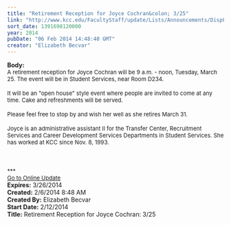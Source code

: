 ```yaml
---
title: "Retirement Reception for Joyce Cochran&colon; 3/25"
link: "http://www.kcc.edu/FacultyStaff/update/Lists/Announcements/DispForm.aspx?ID=1408"
sort_date: 1391698120000
year: 2014
pubDate: "06 Feb 2014 14:48:40 GMT"
creator: "Elizabeth Becvar"
---
```


<div><b>Body:</b> <div class="ExternalClassC95E473CDD7B4183821DFF4B5FCC9ED4">
<div><font size="2">A retirement reception for Joyce Cochran will be 9 a.m. - noon, Tuesday, March 25. The event will be in Student Services, near Room D234.</font></div>
<div><font size="2"></font> </div>
<div><font size="2">It will be an &quot;open house&quot; style event where people are invited to come at any time. Cake and refreshments will be served.</font></div>
<div><font size="2"></font> </div>
<div><font size="2">Please feel free to stop by and wish her well as she retires March 31.</font></div>
<div> </div>
<div><font size="2">Joyce is an administrative assistant II for the Transfer Center, Recruitment Services and Career Development Services Departments in Student Services. She has worked at KCC since Nov. 8, 1993.</font></div>
<div><font size="2"></font> </div>
<div><font size="2"></font> </div>
<div><font size="2"></font> </div>
<div>
<div></div>
<div>
<div><font size="2">***</font></div>
<div><font size="2"></font></div>
<div><font size="2"></font></div>
<div><font size="2"><a href="/FacultyStaff/update/Pages/dailyupdate.aspx">Go to Online Update</a></font></div>
<div><font size="2"></font></div>
<div><font size="2"></font></div></div></div></div></div>
<div><b>Expires:</b> 3/26/2014</div>
<div><b>Created:</b> 2/6/2014 8:48 AM</div>
<div><b>Created By:</b> Elizabeth Becvar</div>
<div><b>Start Date:</b> 2/12/2014</div>
<div><b>Title:</b> Retirement Reception for Joyce Cochran: 3/25</div>
